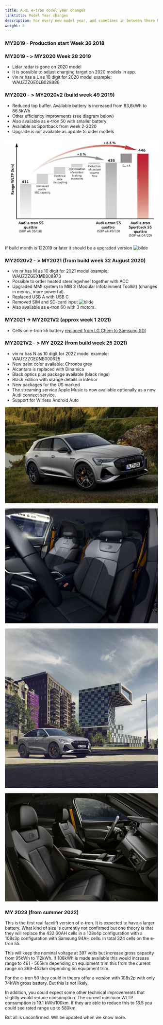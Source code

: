 ```yaml
---
title: Audi e-tron model year changes
linktitle: Model Year changes
description: For every new model year, and sometimes in between there have been done updates to the Audi e-tron. Here you find the details on the different updates.
weight: 8
---
```


### MY2019 - Production start Week 36 2018

### MY2019 - > MY2020 Week 28 2019

- Lidar radar is gone on 2020 model
- It is possible to adjust charging target on 2020 models in app.
- vin nr has a L as 10 digit for 2020 model example:  WAUZZZGE0**L**B028888

### MY2020 - > MY2020v2 (build week 49 2019)

- Reduced top buffer. Available battery is increased from 83,6kWh to 86.5kWh
- Other efficiency improvments (see diagram below)
- Also available as e-tron 50 with smaller battery
- Available as Sportback from week 2-2020
- Upgrade is not available as update to older models

![Uppgrades](my2020v2.jpg "Upgrades to e-tron 55 from week 49-2019 and how they affect range")


If build month is 122019 or later it should be a upgraded version
![bilde](https://user-images.githubusercontent.com/59776765/114271439-a64b3400-9a11-11eb-9e5e-0cae5310ef28.png)

### MY2020v2 - > MY2021 (from build week 32 August 2020)

- vin nr has M as 10 digit for 2021 model example: WAUZZZGEX**M**B008973
- Possible to order heated steeringwheel together with ACC
- Upgraded MMI system to MIB 3 (Modular Infotainment Toolkit) (changes in menus, more powerful).
- Replaced USB A with USB C
- Removed SIM and SD-card input
![bilde](https://user-images.githubusercontent.com/59776765/103356641-9be3da80-4ab1-11eb-9248-411935d983ad.png)
- Also available as e-tron 60 with 3 motors.

### MY2021 -> MY2021V2 (approx week 1 2021)
  
- Cells on e-tron 55 battery [replaced from LG Chem to Samsung SDI](../drivetrain/battery/)

### MY2021V2 - > MY 2022 (from build week 25 2021)

- vin nr has N as 10 digit for 2022 model example: WAUZZZGE0**N**B000625
- New paint color available: Chronos grey
- Alcantara is replaced with Dinamica
- Black optics plus package available (black rings)
- Black Edition with orange details in interior
- New packages for the US marked
- The streaming service Apple Music is now available optionally as a new Audi connect service.
- Support for Wirless Android Auto

![Chronos Grey](chronosgrey.jpg "New color for 2022 - Chronos Grey")

![Black edition](blackedition.jpg "Black edition with orange interior details")

![Chronos Grey](chronosgrey2.jpg "New color for 2022 - Chronos Grey")

![Black edition](blackedition2.jpg "Black edition with orange interior details")

### MY 2023 (from summer 2022)

This is the first real facelift version of e-tron. It is expected to have a larger battery. What kind of size is currently not confirmed but one theory is that
they will replace the 432 60AH cells in a 108s4p configuration with a 108s3p configuration with Samsung 94AH cells. In total 324 cells on the e-tron 55.

This will keep the nominal voltage at 397 volts but increase gross capacity from 95kWh to 112kWh.  If 108kWh is made available this would increase range
to 461 - 565km depending on equipment trim this from the current range on 369-452km depending on equipment trim.

For the e-tron 50 they could in theory offer a version with 108s2p with only 74kWh gross battery. But this is not likely.

In addition, you could expect some other technical improvements that slightly would reduce consumption. The current minimum WLTP consumption is 19.1 kWh/100km.
If they are able to reduce this to 18.5 you could see rated range up to 580km.

But all is unconfirmed. Will be updated when we know more. 